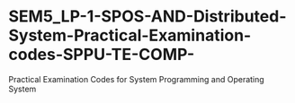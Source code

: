 # SEM5_LP-1-SPOS-AND-Distributed-System-Practical-Examination-codes-SPPU-TE-COMP-
Practical Examination Codes for System Programming and Operating System
